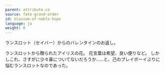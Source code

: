 ```yaml
---
parent: attribute.ce
source: fate-grand-order
id: blossom-of-noble-hope
language: ja
weight: 0
---
```


ランスロット（セイバー）からのバレンタインのお返し。

ランスロットから贈られたアイリスの花。
花言葉は希望、良い便りなど。
しかしこれ、さすがに少々鼻についてないだろうか……と、己のプレイボーイぶりに悩むランスロットなのであった。
